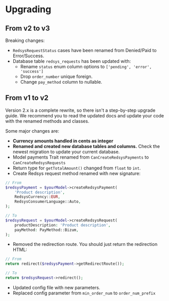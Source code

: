 # Upgrading

## From v2 to v3

Breaking changes:
- `RedsysRequestStatus` cases have been renamed from Denied/Paid to Error/Success.
- Database table `redsys_requests` has been updated with:
  - Rename `status` enum column options to `['pending', 'error', 'success']`
  - Drop `order_number` unique foreign.
  - Change `pay_method` column to nullable.

## From v1 to v2

Version 2.x is a complete rewrite, so there isn't a step-by-step upgrade guide. We recommend you to read the updated docs
and update your code with the renamed methods and classes.

Some major changes are:

- **Currency amounts handled in cents as integer**
- **Renamed and created new database tables and columns.** Check the newest migration to update your current database.
- Model payments Trait renamed from `CanCreateRedsysPayments` to `CanCreateRedsysRequests`
- Return type for `getTotalAmount()` changed from `float` to `int`.
- Create Redsys request method renamed with new signature:
```php
// From
$redsysPayment = $yourModel->createRedsysPayment(
    'Product description',
    RedsysCurrency::EUR,
    RedsysConsumerLanguage::Auto,
);

// To
$redsysRequest = $yourModel->createRedsysRequest(
    productDescription: 'Product description',
    payMethod: PayMethod::Bizum,
);
```
- Removed the redirection route. You should just return the redirection HTML:
```php
// From
return redirect($redsysPayment->getRedirectRoute());

// To
return $redsysRequest->redirect();
```
- Updated config file with new parameters. 
- Replaced config parameter from `min_order_num` to `order_num_prefix`
